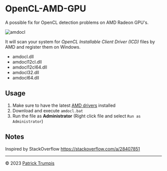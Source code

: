 # OpenCL-AMD-GPU
A possible fix for OpenCL detection problems on AMD Radeon GPU's.

![amdocl](https://user-images.githubusercontent.com/116500225/228428316-f24ba410-00fd-49ee-a173-f2ad7e27a433.PNG)

It will scan your system for *OpenCL Installable Client Driver (ICD)* files by AMD and register them on Windows.
- amdocl.dll
- amdocl12cl.dll
- amdocl12cl64.dll
- amdocl32.dll
- amdocl64.dll

## Usage
1. Make sure to have the latest [AMD drivers](https://www.amd.com/en/support) installed
2. Download and execute `amdocl.bat`
3. Run the file as **Administrator** (Right click file and select `Run as Administrator`)

## Notes
Inspired by StackOverflow https://stackoverflow.com/a/28407851

---

© 2023 [Patrick Trumpis](https://github.com/ptrumpis)

